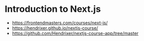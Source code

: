 # Introduction to Next.js

* <https://frontendmasters.com/courses/next-js/>
* <https://hendrixer.github.io/nextjs-course/>
* <https://github.com/Hendrixer/nextjs-course-app/tree/master>